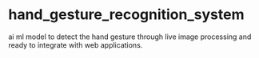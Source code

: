 # hand_gesture_recognition_system
ai ml model to detect the hand gesture through live image processing and ready to integrate with web applications.
